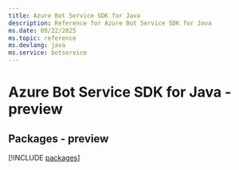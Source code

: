 ```yaml
---
title: Azure Bot Service SDK for Java
description: Reference for Azure Bot Service SDK for Java
ms.date: 09/22/2025
ms.topic: reference
ms.devlang: java
ms.service: botservice
---
```

# Azure Bot Service SDK for Java - preview
## Packages - preview
[!INCLUDE [packages](bot-service-index.md)]